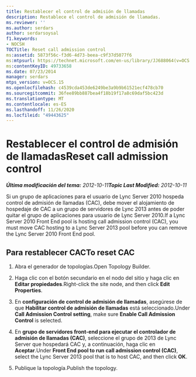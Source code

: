 ```yaml
---
title: Restablecer el control de admisión de llamadas
description: Restablece el control de admisión de llamadas.
ms.reviewer: ''
ms.author: serdars
author: serdarsoysal
f1.keywords:
- NOCSH
TOCTitle: Reset call admission control
ms:assetid: 5873f56c-f3d6-4d73-beea-c9f37d5077f6
ms:mtpsurl: https://technet.microsoft.com/en-us/library/JJ688064(v=OCS.15)
ms:contentKeyID: 49733658
ms.date: 07/23/2014
manager: serdars
mtps_version: v=OCS.15
ms.openlocfilehash: c4539cda453de6249be3a9b9b61521ecf478cb70
ms.sourcegitcommit: 36fee89bb887bea4f18b19f17a8c69daf5bc423d
ms.translationtype: MT
ms.contentlocale: es-ES
ms.lasthandoff: 11/26/2020
ms.locfileid: "49443625"
---
```

# <a name="reset-call-admission-control"></a><span data-ttu-id="d1c1a-103">Restablecer el control de admisión de llamadas</span><span class="sxs-lookup"><span data-stu-id="d1c1a-103">Reset call admission control</span></span>

<div data-xmlns="http://www.w3.org/1999/xhtml">

<div class="topic" data-xmlns="http://www.w3.org/1999/xhtml" data-msxsl="urn:schemas-microsoft-com:xslt" data-cs="https://msdn.microsoft.com/">

<div data-asp="https://msdn2.microsoft.com/asp">



</div>

<div id="mainSection">

<div id="mainBody"><span data-ttu-id="d1c1a-104">

<span> </span></span><span class="sxs-lookup"><span data-stu-id="d1c1a-104">

<span> </span></span></span>

<span data-ttu-id="d1c1a-105">_**Última modificación del tema:** 2012-10-11_</span><span class="sxs-lookup"><span data-stu-id="d1c1a-105">_**Topic Last Modified:** 2012-10-11_</span></span>

<span data-ttu-id="d1c1a-106">Si un grupo de aplicaciones para el usuario de Lync Server 2010 hospeda control de admisión de llamadas (CAC), debe mover el alojamiento de hospedaje de CAC a un grupo de servidores de Lync 2013 antes de poder quitar el grupo de aplicaciones para usuario de Lync Server 2010.</span><span class="sxs-lookup"><span data-stu-id="d1c1a-106">If a Lync Server 2010 Front End pool is hosting call admission control (CAC), you must move CAC hosting to a Lync Server 2013 pool before you can remove the Lync Server 2010 Front End pool.</span></span>

<div>

## <a name="to-reset-cac"></a><span data-ttu-id="d1c1a-107">Para restablecer CAC</span><span class="sxs-lookup"><span data-stu-id="d1c1a-107">To reset CAC</span></span>

1.  <span data-ttu-id="d1c1a-108">Abra el generador de topologías.</span><span class="sxs-lookup"><span data-stu-id="d1c1a-108">Open Topology Builder.</span></span>

2.  <span data-ttu-id="d1c1a-109">Haga clic con el botón secundario en el nodo del sitio y haga clic en **Editar propiedades**.</span><span class="sxs-lookup"><span data-stu-id="d1c1a-109">Right-click the site node, and then click **Edit Properties**.</span></span>

3.  <span data-ttu-id="d1c1a-110">En **configuración de control de admisión de llamadas**, asegúrese de que **Habilitar control de admisión de llamadas** está seleccionado.</span><span class="sxs-lookup"><span data-stu-id="d1c1a-110">Under **Call Admission Control setting**, make sure **Enable Call Admission Control** is selected.</span></span>

4.  <span data-ttu-id="d1c1a-111">En **grupo de servidores front-end para ejecutar el controlador de admisión de llamadas (CAC)**, seleccione el grupo de 2013 de Lync Server que hospedará CAC y, a continuación, haga clic en **Aceptar**.</span><span class="sxs-lookup"><span data-stu-id="d1c1a-111">Under **Front End pool to run call admission control (CAC)**, select the Lync Server 2013 pool that is to host CAC, and then click **OK**.</span></span>

5.  <span data-ttu-id="d1c1a-112">Publique la topología.</span><span class="sxs-lookup"><span data-stu-id="d1c1a-112">Publish the topology.</span></span>

<span data-ttu-id="d1c1a-113"></div>

</div>

<span> </span>

</div>

</div>

</span><span class="sxs-lookup"><span data-stu-id="d1c1a-113"></div>

</div>

<span> </span>

</div>

</div>

</span></span></div>

